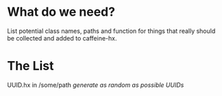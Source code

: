 # What do we need? #

List potential class names, paths and function for things that really should be collected and added to caffeine-hx.


# The List #

UUID.hx in /some/path _generate as random as possible UUIDs_